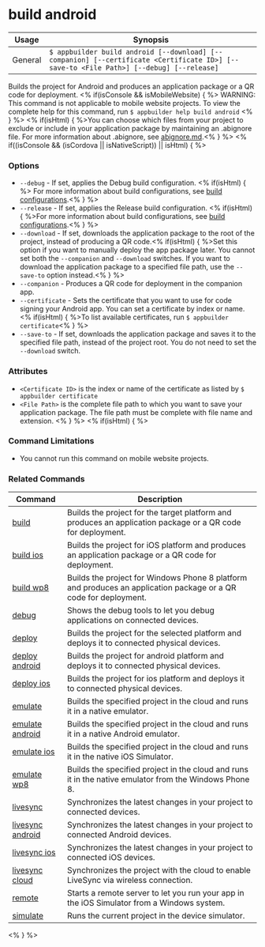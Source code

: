 build android
==========

Usage | Synopsis
------|-------
General | `$ appbuilder build android [--download] [--companion] [--certificate <Certificate ID>] [--save-to <File Path>] [--debug] [--release]`

Builds the project for Android and produces an application package or a QR code for deployment.
<% if(isConsole && isMobileWebsite) { %>
WARNING: This command is not applicable to mobile website projects. To view the complete help for this command, run `$ appbuilder help build android`
<% } %>
<% if(isHtml) { %>You can choose which files from your project to exclude or include in your application package by maintaining an .abignore file. For more information about .abignore, see [abignore.md](https://github.com/Icenium/icenium-cli/blob/release/ABIGNORE.md).<% } %>
<% if((isConsole && (isCordova || isNativeScript)) || isHtml) { %>
### Options
* `--debug` - If set, applies the Debug build configuration. <% if(isHtml) { %> For more information about build configurations, see [build configurations](http://docs.telerik.com/platform/appbuilder/build-configurations/overview).<% } %>
* `--release` - If set, applies the Release build configuration. <% if(isHtml) { %>For more information about build configurations, see [build configurations](http://docs.telerik.com/platform/appbuilder/build-configurations/overview).<% } %>
* `--download` - If set, downloads the application package to the root of the project, instead of producing a QR code.<% if(isHtml) { %>Set this option if you want to manually deploy the app package later. You cannot set both the `--companion` and `--download` switches. If you want to download the application package to a specified file path, use the `--save-to` option instead.<% } %>  
* `--companion` - Produces a QR code for deployment in the companion app.
* `--certificate` - Sets the certificate that you want to use for code signing your Android app. You can set a certificate by index or name. <% if(isHtml) { %>To list available certificates, run `$ appbuilder certificate`<% } %>
* `--save-to` - If set, downloads the application package and saves it to the specified file path, instead of the project root. You do not need to set the `--download` switch.

### Attributes
* `<Certificate ID>` is the index or name of the certificate as listed by `$ appbuilder certificate`
* `<File Path>` is the complete file path to which you want to save your application package. The file path must be complete with file name and extension.
<% } %>
<% if(isHtml) { %> 
### Command Limitations

* You cannot run this command on mobile website projects.

### Related Commands

Command | Description
----------|----------
[build](build.html) | Builds the project for the target platform and produces an application package or a QR code for deployment.
[build ios](build-ios.html) | Builds the project for iOS platform and produces an application package or a QR code for deployment.
[build wp8](build-wp8.html) | Builds the project for Windows Phone 8 platform and produces an application package or a QR code for deployment.
[debug](debug.html) | Shows the debug tools to let you debug applications on connected devices.
[deploy](deploy.html) | Builds the project for the selected platform and deploys it to connected physical devices.
[deploy android](deploy-android.html) | Builds the project for android platform and deploys it to connected physical devices.
[deploy ios](deploy-ios.html) | Builds the project for ios platform and deploys it to connected physical devices.
[emulate](emulate.html) | Builds the specified project in the cloud and runs it in a native emulator.
[emulate android](emulate-android.html) | Builds the specified project in the cloud and runs it in a native Android emulator.
[emulate ios](emulate-ios.html) | Builds the specified project in the cloud and runs it in the native iOS Simulator.
[emulate wp8](emulate-wp8.html) | Builds the specified project in the cloud and runs it in the native emulator from the Windows Phone 8.
[livesync](livesync.html) | Synchronizes the latest changes in your project to connected devices.
[livesync android](livesync-android.html) | Synchronizes the latest changes in your project to connected Android devices.
[livesync ios](livesync-ios.html) | Synchronizes the latest changes in your project to connected iOS devices.
[livesync cloud](livesync-cloud.html) | Synchronizes the project with the cloud to enable LiveSync via wireless connection.
[remote](remote.html) | Starts a remote server to let you run your app in the iOS Simulator from a Windows system.
[simulate](simulate.html) | Runs the current project in the device simulator.
<% } %>